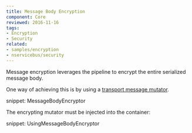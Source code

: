 ```yaml
---
title: Message Body Encryption
component: Core
reviewed: 2016-11-16
tags:
- Encryption
- Security
related:
- samples/encryption
- nservicebus/security
---
```



Message encryption leverages the pipeline to encrypt the entire serialized message body.

One way of achieving this is by using a [transport message mutator](/nservicebus/pipeline/message-mutators.md#transport-messages-mutators).

snippet: MessageBodyEncryptor

The encrypting mutator must be injected into the container:

snippet: UsingMessageBodyEncryptor
